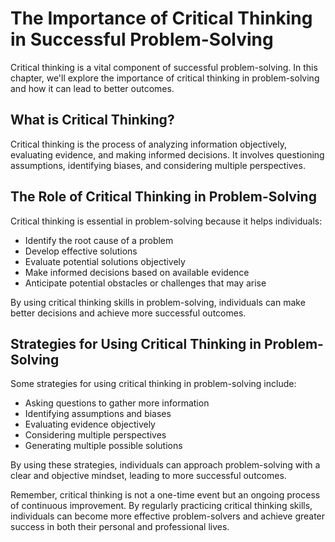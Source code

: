 # The Importance of Critical Thinking in Successful Problem-Solving

Critical thinking is a vital component of successful problem-solving. In this chapter, we'll explore the importance of critical thinking in problem-solving and how it can lead to better outcomes.

What is Critical Thinking?
--------------------------

Critical thinking is the process of analyzing information objectively, evaluating evidence, and making informed decisions. It involves questioning assumptions, identifying biases, and considering multiple perspectives.

The Role of Critical Thinking in Problem-Solving
------------------------------------------------

Critical thinking is essential in problem-solving because it helps individuals:

* Identify the root cause of a problem
* Develop effective solutions
* Evaluate potential solutions objectively
* Make informed decisions based on available evidence
* Anticipate potential obstacles or challenges that may arise

By using critical thinking skills in problem-solving, individuals can make better decisions and achieve more successful outcomes.

Strategies for Using Critical Thinking in Problem-Solving
---------------------------------------------------------

Some strategies for using critical thinking in problem-solving include:

* Asking questions to gather more information
* Identifying assumptions and biases
* Evaluating evidence objectively
* Considering multiple perspectives
* Generating multiple possible solutions

By using these strategies, individuals can approach problem-solving with a clear and objective mindset, leading to more successful outcomes.

Remember, critical thinking is not a one-time event but an ongoing process of continuous improvement. By regularly practicing critical thinking skills, individuals can become more effective problem-solvers and achieve greater success in both their personal and professional lives.

